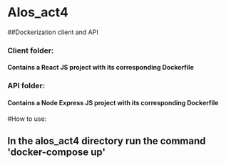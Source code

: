 # Alos_act4
##Dockerization client and API
### Client folder: 
#### Contains a React JS project with its corresponding **Dockerfile**

### API folder: 
#### Contains a Node Express JS project with its corresponding **Dockerfile**

#How to use:
## In the alos_act4 directory **run the command** 'docker-compose up'

